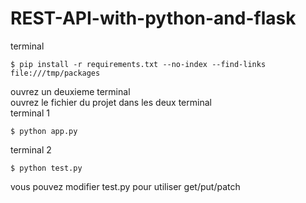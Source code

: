 # REST-API-with-python-and-flask
terminal
``` terminal
$ pip install -r requirements.txt --no-index --find-links file:///tmp/packages
```
ouvrez un deuxieme terminal \
ouvrez le fichier du projet dans les deux terminal\
terminal 1
``` terminal
$ python app.py
```
terminal 2
``` terminal
$ python test.py
```
vous pouvez modifier test.py pour utiliser get/put/patch
